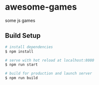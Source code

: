 # awesome-games
some js games

## Build Setup
```bash
# install dependencies
$ npm install

# serve with hot reload at localhost:8080
$ npm run start

# build for production and launch server
$ npm run build
```
